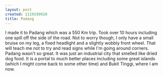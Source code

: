```yaml
--- 
layout: post
created: 1119199920
title: Padang
---
```

I made it to Padang which was a 550 Km trip.  Took over 10 hours including one spill off the side of the road.  Not to worry though, I only have a small bruise on my leg, a fixed headlight and a slightly wobbly front wheel.  That will teach me not to try and read signs while I'm going around corners.  Padang wasn't so great.  It was just an industrial city that smelled like dried dog food.  It is a portal to much better places including some great islands (which I might come back to some other time) and Bukit Tinggi, where I am now.
